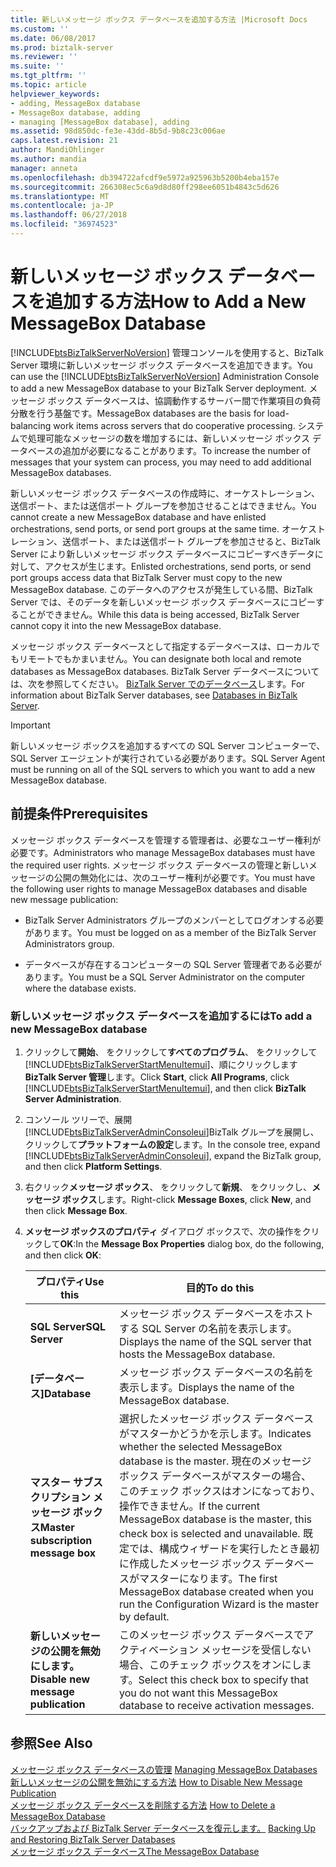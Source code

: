 ```yaml
---
title: 新しいメッセージ ボックス データベースを追加する方法 |Microsoft Docs
ms.custom: ''
ms.date: 06/08/2017
ms.prod: biztalk-server
ms.reviewer: ''
ms.suite: ''
ms.tgt_pltfrm: ''
ms.topic: article
helpviewer_keywords:
- adding, MessageBox database
- MessageBox database, adding
- managing [MessageBox database], adding
ms.assetid: 98d850dc-fe3e-43dd-8b5d-9b8c23c006ae
caps.latest.revision: 21
author: MandiOhlinger
ms.author: mandia
manager: anneta
ms.openlocfilehash: db394722afcdf9e5972a925963b5200b4eba157e
ms.sourcegitcommit: 266308ec5c6a9d8d80ff298ee6051b4843c5d626
ms.translationtype: MT
ms.contentlocale: ja-JP
ms.lasthandoff: 06/27/2018
ms.locfileid: "36974523"
---
```

# <a name="how-to-add-a-new-messagebox-database"></a><span data-ttu-id="3614c-102">新しいメッセージ ボックス データベースを追加する方法</span><span class="sxs-lookup"><span data-stu-id="3614c-102">How to Add a New MessageBox Database</span></span>
<span data-ttu-id="3614c-103">[!INCLUDE[btsBizTalkServerNoVersion](../includes/btsbiztalkservernoversion-md.md)] 管理コンソールを使用すると、BizTalk Server 環境に新しいメッセージ ボックス データベースを追加できます。</span><span class="sxs-lookup"><span data-stu-id="3614c-103">You can use the [!INCLUDE[btsBizTalkServerNoVersion](../includes/btsbiztalkservernoversion-md.md)] Administration Console to add a new MessageBox database to your BizTalk Server deployment.</span></span> <span data-ttu-id="3614c-104">メッセージ ボックス データベースは、協調動作するサーバー間で作業項目の負荷分散を行う基盤です。</span><span class="sxs-lookup"><span data-stu-id="3614c-104">MessageBox databases are the basis for load-balancing work items across servers that do cooperative processing.</span></span> <span data-ttu-id="3614c-105">システムで処理可能なメッセージの数を増加するには、新しいメッセージ ボックス データベースの追加が必要になることがあります。</span><span class="sxs-lookup"><span data-stu-id="3614c-105">To increase the number of messages that your system can process, you may need to add additional MessageBox databases.</span></span>  
  
 <span data-ttu-id="3614c-106">新しいメッセージ ボックス データベースの作成時に、オーケストレーション、送信ポート、または送信ポート グループを参加させることはできません。</span><span class="sxs-lookup"><span data-stu-id="3614c-106">You cannot create a new MessageBox database and have enlisted orchestrations, send ports, or send port groups at the same time.</span></span> <span data-ttu-id="3614c-107">オーケストレーション、送信ポート、または送信ポート グループを参加させると、BizTalk Server により新しいメッセージ ボックス データベースにコピーすべきデータに対して、アクセスが生じます。</span><span class="sxs-lookup"><span data-stu-id="3614c-107">Enlisted orchestrations, send ports, or send port groups access data that BizTalk Server must copy to the new MessageBox database.</span></span> <span data-ttu-id="3614c-108">このデータへのアクセスが発生している間、BizTalk Server では、そのデータを新しいメッセージ ボックス データベースにコピーすることができません。</span><span class="sxs-lookup"><span data-stu-id="3614c-108">While this data is being accessed, BizTalk Server cannot copy it into the new MessageBox database.</span></span>  
  
 <span data-ttu-id="3614c-109">メッセージ ボックス データベースとして指定するデータベースは、ローカルでもリモートでもかまいません。</span><span class="sxs-lookup"><span data-stu-id="3614c-109">You can designate both local and remote databases as MessageBox databases.</span></span> <span data-ttu-id="3614c-110">BizTalk Server データベースについては、次を参照してください。 [BizTalk Server でのデータベース](../core/databases-in-biztalk-server.md)します。</span><span class="sxs-lookup"><span data-stu-id="3614c-110">For information about BizTalk Server databases, see [Databases in BizTalk Server](../core/databases-in-biztalk-server.md).</span></span>  
  
> [!IMPORTANT]
>  <span data-ttu-id="3614c-111">新しいメッセージ ボックスを追加するすべての SQL Server コンピューターで、SQL Server エージェントが実行されている必要があります。</span><span class="sxs-lookup"><span data-stu-id="3614c-111">SQL Server Agent must be running on all of the SQL servers to which you want to add a new MessageBox database.</span></span>  
  
## <a name="prerequisites"></a><span data-ttu-id="3614c-112">前提条件</span><span class="sxs-lookup"><span data-stu-id="3614c-112">Prerequisites</span></span>  
 <span data-ttu-id="3614c-113">メッセージ ボックス データベースを管理する管理者は、必要なユーザー権利が必要です。</span><span class="sxs-lookup"><span data-stu-id="3614c-113">Administrators who manage MessageBox databases must have the required user rights.</span></span> <span data-ttu-id="3614c-114">メッセージ ボックス データベースの管理と新しいメッセージの公開の無効化には、次のユーザー権利が必要です。</span><span class="sxs-lookup"><span data-stu-id="3614c-114">You must have the following user rights to manage MessageBox databases and disable new message publication:</span></span>  
  
-   <span data-ttu-id="3614c-115">BizTalk Server Administrators グループのメンバーとしてログオンする必要があります。</span><span class="sxs-lookup"><span data-stu-id="3614c-115">You must be logged on as a member of the BizTalk Server Administrators group.</span></span>  
  
-   <span data-ttu-id="3614c-116">データベースが存在するコンピューターの SQL Server 管理者である必要があります。</span><span class="sxs-lookup"><span data-stu-id="3614c-116">You must be a SQL Server Administrator on the computer where the database exists.</span></span>  
  
### <a name="to-add-a-new-messagebox-database"></a><span data-ttu-id="3614c-117">新しいメッセージ ボックス データベースを追加するには</span><span class="sxs-lookup"><span data-stu-id="3614c-117">To add a new MessageBox database</span></span>  
  
1. <span data-ttu-id="3614c-118">クリックして**開始**、 をクリックして**すべてのプログラム**、 をクリックして[!INCLUDE[btsBizTalkServerStartMenuItemui](../includes/btsbiztalkserverstartmenuitemui-md.md)]、順にクリックします**BizTalk Server 管理**します。</span><span class="sxs-lookup"><span data-stu-id="3614c-118">Click **Start**, click **All Programs**, click [!INCLUDE[btsBizTalkServerStartMenuItemui](../includes/btsbiztalkserverstartmenuitemui-md.md)], and then click **BizTalk Server Administration**.</span></span>  
  
2. <span data-ttu-id="3614c-119">コンソール ツリーで、展開[!INCLUDE[btsBizTalkServerAdminConsoleui](../includes/btsbiztalkserveradminconsoleui-md.md)]BizTalk グループを展開し、クリックして**プラットフォームの設定**します。</span><span class="sxs-lookup"><span data-stu-id="3614c-119">In the console tree, expand [!INCLUDE[btsBizTalkServerAdminConsoleui](../includes/btsbiztalkserveradminconsoleui-md.md)], expand the BizTalk group, and then click **Platform Settings**.</span></span>  
  
3. <span data-ttu-id="3614c-120">右クリック**メッセージ ボックス**、 をクリックして**新規**、 をクリックし、**メッセージ ボックス**します。</span><span class="sxs-lookup"><span data-stu-id="3614c-120">Right-click **Message Boxes**, click **New**, and then click **Message Box**.</span></span>  
  
4. <span data-ttu-id="3614c-121">**メッセージ ボックスのプロパティ** ダイアログ ボックスで、次の操作をクリックして**OK**:</span><span class="sxs-lookup"><span data-stu-id="3614c-121">In the **Message Box Properties** dialog box, do the following, and then click **OK**:</span></span>  
  
   |<span data-ttu-id="3614c-122">プロパティ</span><span class="sxs-lookup"><span data-stu-id="3614c-122">Use this</span></span>|<span data-ttu-id="3614c-123">目的</span><span class="sxs-lookup"><span data-stu-id="3614c-123">To do this</span></span>|  
   |--------------|----------------|  
   |<span data-ttu-id="3614c-124">**SQL Server**</span><span class="sxs-lookup"><span data-stu-id="3614c-124">**SQL Server**</span></span>|<span data-ttu-id="3614c-125">メッセージ ボックス データベースをホストする SQL Server の名前を表示します。</span><span class="sxs-lookup"><span data-stu-id="3614c-125">Displays the name of the SQL server that hosts the MessageBox database.</span></span>|  
   |<span data-ttu-id="3614c-126">**[データベース]**</span><span class="sxs-lookup"><span data-stu-id="3614c-126">**Database**</span></span>|<span data-ttu-id="3614c-127">メッセージ ボックス データベースの名前を表示します。</span><span class="sxs-lookup"><span data-stu-id="3614c-127">Displays the name of the MessageBox database.</span></span>|  
   |<span data-ttu-id="3614c-128">**マスター サブスクリプション メッセージ ボックス**</span><span class="sxs-lookup"><span data-stu-id="3614c-128">**Master subscription message box**</span></span>|<span data-ttu-id="3614c-129">選択したメッセージ ボックス データベースがマスターかどうかを示します。</span><span class="sxs-lookup"><span data-stu-id="3614c-129">Indicates whether the selected MessageBox database is the master.</span></span> <span data-ttu-id="3614c-130">現在のメッセージ ボックス データベースがマスターの場合、このチェック ボックスはオンになっており、操作できません。</span><span class="sxs-lookup"><span data-stu-id="3614c-130">If the current MessageBox database is the master, this check box is selected and unavailable.</span></span> <span data-ttu-id="3614c-131">既定では、構成ウィザードを実行したとき最初に作成したメッセージ ボックス データベースがマスターになります。</span><span class="sxs-lookup"><span data-stu-id="3614c-131">The first MessageBox database created when you run the Configuration Wizard is the master by default.</span></span>|  
   |<span data-ttu-id="3614c-132">**新しいメッセージの公開を無効にします。**</span><span class="sxs-lookup"><span data-stu-id="3614c-132">**Disable new message publication**</span></span>|<span data-ttu-id="3614c-133">このメッセージ ボックス データベースでアクティベーション メッセージを受信しない場合、このチェック ボックスをオンにします。</span><span class="sxs-lookup"><span data-stu-id="3614c-133">Select this check box to specify that you do not want this MessageBox database to receive activation messages.</span></span>|  
  
## <a name="see-also"></a><span data-ttu-id="3614c-134">参照</span><span class="sxs-lookup"><span data-stu-id="3614c-134">See Also</span></span>  
 <span data-ttu-id="3614c-135">[メッセージ ボックス データベースの管理](../core/managing-messagebox-databases.md) </span><span class="sxs-lookup"><span data-stu-id="3614c-135">[Managing MessageBox Databases](../core/managing-messagebox-databases.md) </span></span>  
 <span data-ttu-id="3614c-136">[新しいメッセージの公開を無効にする方法](../core/how-to-disable-new-message-publication.md) </span><span class="sxs-lookup"><span data-stu-id="3614c-136">[How to Disable New Message Publication](../core/how-to-disable-new-message-publication.md) </span></span>  
 <span data-ttu-id="3614c-137">[メッセージ ボックス データベースを削除する方法](../core/how-to-delete-a-messagebox-database.md) </span><span class="sxs-lookup"><span data-stu-id="3614c-137">[How to Delete a MessageBox Database](../core/how-to-delete-a-messagebox-database.md) </span></span>  
 <span data-ttu-id="3614c-138">[バックアップおよび BizTalk Server データベースを復元します。](../core/backing-up-and-restoring-biztalk-server-databases.md) </span><span class="sxs-lookup"><span data-stu-id="3614c-138">[Backing Up and Restoring BizTalk Server Databases](../core/backing-up-and-restoring-biztalk-server-databases.md) </span></span>  
 [<span data-ttu-id="3614c-139">メッセージ ボックス データベース</span><span class="sxs-lookup"><span data-stu-id="3614c-139">The MessageBox Database</span></span>](../core/the-messagebox-database.md)